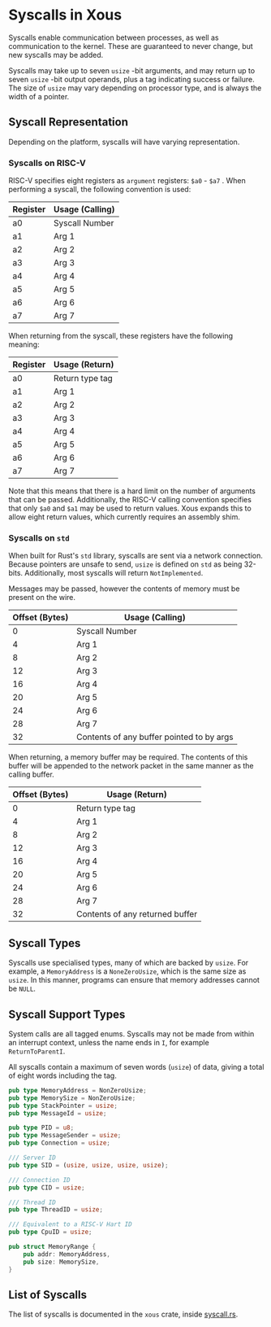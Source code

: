 # Syscalls in Xous

Syscalls enable communication between processes, as well as communication to the kernel.  These are guaranteed to never change, but new syscalls may be added.

Syscalls may take up to seven `usize` -bit arguments, and may return up to seven `usize` -bit output operands, plus a tag indicating success or failure. The size of `usize` may vary depending on processor type, and is always the width of a pointer.

## Syscall Representation

Depending on the platform, syscalls will have varying representation.

### Syscalls on RISC-V

RISC-V specifies eight registers as `argument` registers: `$a0` - `$a7` .  When performing a syscall, the following convention is used:

| Register | Usage (Calling) |
| -------- | --------------- |
| a0       | Syscall Number  |
| a1       | Arg 1           |
| a2       | Arg 2           |
| a3       | Arg 3           |
| a4       | Arg 4           |
| a5       | Arg 5           |
| a6       | Arg 6           |
| a7       | Arg 7           |

When returning from the syscall, these registers have the following meaning:

| Register | Usage (Return)  |
| -------- | --------------- |
| a0       | Return type tag |
| a1       | Arg 1           |
| a2       | Arg 2           |
| a3       | Arg 3           |
| a4       | Arg 4           |
| a5       | Arg 5           |
| a6       | Arg 6           |
| a7       | Arg 7           |

Note that this means that there is a hard limit on the number of arguments that can be passed. Additionally, the RISC-V calling convention specifies that only `$a0` and `$a1` may be used to return values. Xous expands this to allow eight return values, which currently requires an assembly shim.

### Syscalls on `std`

When built for Rust's `std` library, syscalls are sent via a network connection. Because pointers are unsafe to send, `usize` is defined on `std` as being 32-bits. Additionally, most syscalls will return `NotImplemented`.

Messages may be passed, however the contents of memory must be present on the wire.

| Offset (Bytes) | Usage (Calling)                           |
| -------------- | ----------------------------------------- |
| 0              | Syscall Number                            |
| 4              | Arg 1                                     |
| 8              | Arg 2                                     |
| 12             | Arg 3                                     |
| 16             | Arg 4                                     |
| 20             | Arg 5                                     |
| 24             | Arg 6                                     |
| 28             | Arg 7                                     |
| 32             | Contents of any buffer pointed to by args |

When returning, a memory buffer may be required. The contents of this buffer will be appended to the network packet in the same manner as the calling buffer.

| Offset (Bytes) | Usage (Return)                  |
| -------------- | ------------------------------- |
| 0              | Return type tag                 |
| 4              | Arg 1                           |
| 8              | Arg 2                           |
| 12             | Arg 3                           |
| 16             | Arg 4                           |
| 20             | Arg 5                           |
| 24             | Arg 6                           |
| 28             | Arg 7                           |
| 32             | Contents of any returned buffer |

## Syscall Types

Syscalls use specialised types, many of which are backed by `usize`. For example, a `MemoryAddress` is a `NoneZeroUsize`, which is the same size as `usize`. In this manner, programs can ensure that memory addresses cannot be `NULL`.

## Syscall Support Types

System calls are all tagged enums. Syscalls may not be made from within an interrupt context, unless the name ends in `I`, for example `ReturnToParentI`.

All syscalls contain a maximum of seven words (`usize`) of data, giving a total of eight words including the tag.

``` rust
pub type MemoryAddress = NonZeroUsize;
pub type MemorySize = NonZeroUsize;
pub type StackPointer = usize;
pub type MessageId = usize;

pub type PID = u8;
pub type MessageSender = usize;
pub type Connection = usize;

/// Server ID
pub type SID = (usize, usize, usize, usize);

/// Connection ID
pub type CID = usize;

/// Thread ID
pub type ThreadID = usize;

/// Equivalent to a RISC-V Hart ID
pub type CpuID = usize;

pub struct MemoryRange {
    pub addr: MemoryAddress,
    pub size: MemorySize,
}
```

## List of Syscalls

The list of syscalls is documented in the `xous` crate, inside [syscall.rs](../xous-rs/src/syscall.rs).
